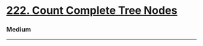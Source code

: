 # [222. Count Complete Tree Nodes](https://leetcode.com/problems/count-complete-tree-nodes/)
### Medium
---
